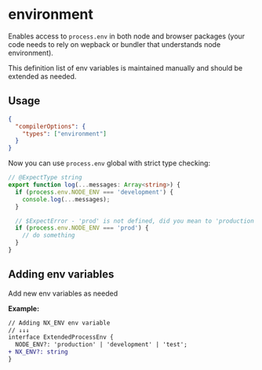 # environment

Enables access to `process.env` in both node and browser packages (your code needs to rely on wepback or bundler that understands node environment).

This definition list of env variables is maintained manually and should be extended as needed.

## Usage

```json
{
  "compilerOptions": {
    "types": ["environment"]
  }
}
```

Now you can use `process.env` global with strict type checking:

```ts
// @ExpectType string
export function log(...messages: Array<string>) {
  if (process.env.NODE_ENV === 'development') {
    console.log(...messages);
  }

  // $ExpectError - 'prod' is not defined, did you mean to 'production' ?
  if (process.env.NODE_ENV === 'prod') {
    // do something
  }
}
```

## Adding env variables

Add new env variables as needed

**Example:**

```diff
// Adding NX_ENV env variable
// ↓↓↓
interface ExtendedProcessEnv {
  NODE_ENV?: 'production' | 'development' | 'test';
+ NX_ENV?: string
}
```
